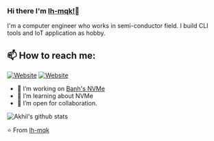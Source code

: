 
### Hi there I'm [lh-mqk!]([lh-mqk](https://github.com/lh-mqk))👋
I'm a computer engineer who works in semi-conductor field. I build CLI tools and IoT application as hobby.<br>
## 📫 How to reach me:
<a href="https://www.linkedin.com/in/lh-mqk/"><img alt="Website" src="https://i.stack.imgur.com/gVE0j.png"></a>
<a href="https://github.com/lh-mqk"><img alt="Website" src="https://i.stack.imgur.com/tskMh.png"></a>

- 🔭 I’m working on [Banh's NVMe](https://github.com/lh-mqk/banhs_nvme)
- 🌱 I’m learning about NVMe
- 👯 I’m open for collaboration.

![Akhil's github stats](https://github-readme-stats.vercel.app/api?username=lh-mqk&show_icons=true&theme=dark)

⭐️ From [lh-mqk](https://github.com/lh-mqk)
